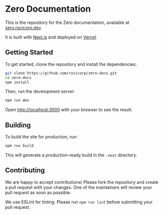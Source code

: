 # Zero Documentation

This is the repository for the Zero documentation, available at [zero.rocicorp.dev](https://zero.rocicorp.dev).

It is built with [Next.js](https://nextjs.org/) and deployed on [Vercel](https://vercel.com/).

## Getting Started

To get started, clone the repository and install the dependencies:

```bash
git clone https://github.com/rocicorp/zero-docs.git
cd zero-docs
npm install
```

Then, run the development server:

```bash
npm run dev
```

Open [http://localhost:3000](http://localhost:3000) with your browser to see the result.

## Building

To build the site for production, run:

```bash
npm run build
```

This will generate a production-ready build in the `.next` directory.

## Contributing

We are happy to accept contributions! Please fork the repository and create a pull request with your changes. One of the maintainers will review your pull request as soon as possible.

We use ESLint for linting. Please run `npm run lint` before submitting your pull request.
